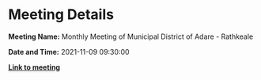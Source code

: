 # Meeting Details

**Meeting Name:** Monthly Meeting of Municipal District of Adare - Rathkeale

**Date and Time:** 2021-11-09 09:30:00

**<a href="https://www.limerick.ie/council/whats-on/monthly-meeting-municipal-district-adare-rathkeale-73" target="_blank">Link to meeting</a>**
